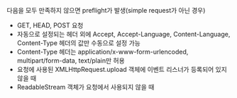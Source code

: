 다음을 모두 만족하지 않으면 preflight가 발생(simple request가 아닌 경우)
- GET, HEAD, POST 요청
- 자동으로 설정되는 헤더 외에 Accept, Accept-Language, Content-Language, Content-Type 헤더의 값만 수동으로 설정 가능
- Content-Type 헤더는 application/x-www-form-urlencoded, multipart/form-data, text/plain만 허용
- 요청에 사용된 XMLHttpRequest.upload 객체에 이벤트 리스너가 등록되어 있지 않을 때
- ReadableStream 객체가 요청에서 사용되지 않을 때
